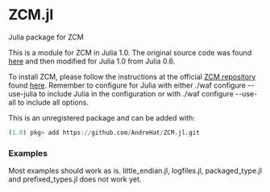 # ZCM.jl
Julia package for ZCM

This is a module for ZCM in Julia 1.0. The original source code was found [here](https://github.com/ZeroCM/zcm/tree/master/zcm/julia) and then modified for Julia 1.0 from Julia 0.6.

To install ZCM, please follow the instructions at the official [ZCM repository](https://github.com/ZeroCM/zcm) found [here](https://github.com/ZeroCM/zcm/blob/master/docs/building.md).
Remember to configure for Julia with either ./waf configure --use-julia to include Julia in the configuration or with ./waf configure --use-all to include all options.

This is an unregistered package and can be added with:
```julia
(1.0) pkg> add https://github.com/AndreHat/ZCM.jl.git
```
### Examples

Most examples should work as is.
little_endian.jl, logfiles.jl, packaged_type.jl and prefixed_types.jl does not work yet.
